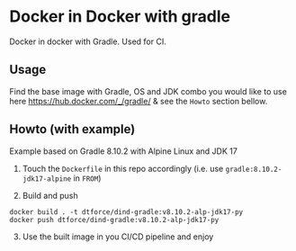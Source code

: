 # Docker in Docker with gradle

Docker in docker with Gradle. Used for CI.

## Usage

Find the base image with Gradle, OS and JDK combo you would like to use here https://hub.docker.com/_/gradle/ & see the `Howto` section bellow.

## Howto (with example)

Example based on Gradle 8.10.2 with Alpine Linux and JDK 17

1. Touch the `Dockerfile` in this repo accordingly (i.e. use `gradle:8.10.2-jdk17-alpine` in `FROM`)

2. Build and push

```shell
docker build . -t dtforce/dind-gradle:v8.10.2-alp-jdk17-py
docker push dtforce/dind-gradle:v8.10.2-alp-jdk17-py
```

3. Use the built image in you CI/CD pipeline and enjoy 
